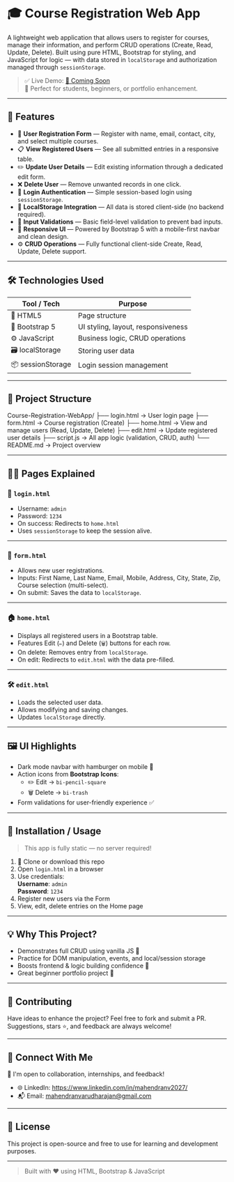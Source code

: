 # 🎓 Course Registration Web App

A lightweight web application that allows users to register for courses, manage their information, and perform CRUD operations (Create, Read, Update, Delete). Built using pure HTML, Bootstrap for styling, and JavaScript for logic — with data stored in `localStorage` and authorization managed through `sessionStorage`.

> ✅ Live Demo: [🔗 Coming Soon](#)  
> 💼 Perfect for students, beginners, or portfolio enhancement.

---

## 🚀 Features

- 🧾 **User Registration Form** — Register with name, email, contact, city, and select multiple courses.
- 📋 **View Registered Users** — See all submitted entries in a responsive table.
- ✏️ **Update User Details** — Edit existing information through a dedicated edit form.
- ❌ **Delete User** — Remove unwanted records in one click.
- 🔐 **Login Authentication** — Simple session-based login using `sessionStorage`.
- 💾 **LocalStorage Integration** — All data is stored client-side (no backend required).
- 🧠 **Input Validations** — Basic field-level validation to prevent bad inputs.
- 🧭 **Responsive UI** — Powered by Bootstrap 5 with a mobile-first navbar and clean design.
- ⚙️ **CRUD Operations** — Fully functional client-side Create, Read, Update, Delete support.

---

## 🛠️ Technologies Used

| Tool / Tech | Purpose |
|-------------|---------|
| 🧱 HTML5     | Page structure |
| 🎨 Bootstrap 5 | UI styling, layout, responsiveness |
| ⚙️ JavaScript | Business logic, CRUD operations |
| 🗃️ localStorage | Storing user data |
| 📦 sessionStorage | Login session management |

---

## 📂 Project Structure

Course-Registration-WebApp/
├── login.html → User login page
├── form.html → Course registration (Create)
├── home.html → View and manage users (Read, Update, Delete)
├── edit.html → Update registered user details
├── script.js → All app logic (validation, CRUD, auth)
└── README.md → Project overview


---

## 🧑‍💻 Pages Explained

### 🔐 `login.html`
- Username: `admin`
- Password: `1234`
- On success: Redirects to `home.html`  
- Uses `sessionStorage` to keep the session alive.

---

### 📝 `form.html`
- Allows new user registrations.
- Inputs: First Name, Last Name, Email, Mobile, Address, City, State, Zip, Course selection (multi-select).
- On submit: Saves the data to `localStorage`.

---

### 🏠 `home.html`
- Displays all registered users in a Bootstrap table.
- Features Edit (`✏️`) and Delete (`🗑️`) buttons for each row.
- On delete: Removes entry from `localStorage`.
- On edit: Redirects to `edit.html` with the data pre-filled.

---

### 🛠️ `edit.html`
- Loads the selected user data.
- Allows modifying and saving changes.
- Updates `localStorage` directly.

---

## 🖼️ UI Highlights

- Dark mode navbar with hamburger on mobile 🍔
- Action icons from **Bootstrap Icons**:
  - ✏️ Edit → `bi-pencil-square`
  - 🗑️ Delete → `bi-trash`
- Form validations for user-friendly experience ✅

---

## 📌 Installation / Usage

> This app is fully static — no server required!

1. 📁 Clone or download this repo
2. Open `login.html` in a browser
3. Use credentials:  
   **Username**: `admin`  
   **Password**: `1234`
4. Register new users via the Form
5. View, edit, delete entries on the Home page

---

## 💡 Why This Project?

- Demonstrates full CRUD using vanilla JS 🧠  
- Practice for DOM manipulation, events, and local/session storage  
- Boosts frontend & logic building confidence 🔧  
- Great beginner portfolio project 🌱  

---

## 🤝 Contributing

Have ideas to enhance the project? Feel free to fork and submit a PR. Suggestions, stars ⭐, and feedback are always welcome!

---

## 📣 Connect With Me

👋 I'm open to collaboration, internships, and feedback!

- 🌐 LinkedIn: https://www.linkedin.com/in/mahendranv2027/
- 📬 Email: mahendranvarudharajan@gmail.com

---

## 📜 License

This project is open-source and free to use for learning and development purposes.

---

> Built with ❤️ using HTML, Bootstrap & JavaScript